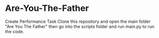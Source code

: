 # Are-You-The-Father
Create Performance Task
Clone this repository and open the main folder "Are You The Father" 
then go into the scripts folder and run main.py to run the code.
